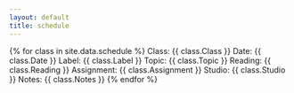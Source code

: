 ```yaml
---
layout: default
title: schedule
---
```


<!--probably make partial template render here-->

{% for class in site.data.schedule %}
    Class: {{ class.Class }}
    Date: {{ class.Date }}
    Label: {{ class.Label }}
    Topic: {{ class.Topic }}
    Reading: {{ class.Reading }}
    Assignment: {{ class.Assignment }}
    Studio: {{ class.Studio }}
    Notes: {{ class.Notes }}
{% endfor %}
